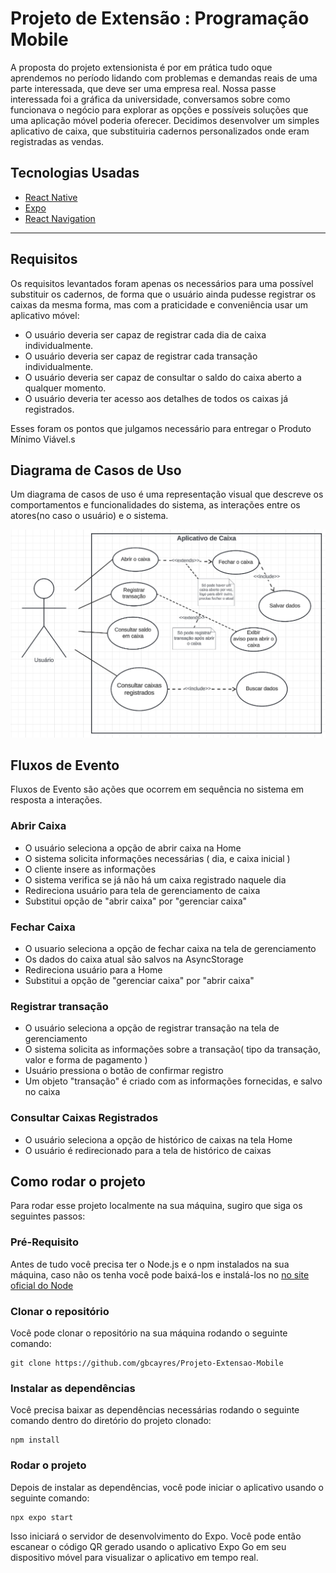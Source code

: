 # Projeto de Extensão : Programação Mobile

A proposta do projeto extensionista é por em prática tudo oque aprendemos no período lidando com problemas e demandas reais de uma parte interessada, que deve ser uma empresa real. Nossa passe interessada foi a gráfica da universidade, conversamos sobre como funcionava o negócio para explorar as opções e possíveis soluções que uma aplicação móvel poderia oferecer. Decidimos desenvolver um simples aplicativo de caixa, que substituiria cadernos personalizados onde eram registradas as vendas.

## Tecnologias Usadas
* <a href="https://reactnative.dev/">React Native</a>
* <a href="https://expo.dev/">Expo</a>
* <a href="https://reactnavigation.org/">React Navigation</a>

***

## Requisitos

Os requisitos levantados foram apenas os necessários para uma possível substituir os cadernos, de forma que o usuário ainda pudesse registrar os caixas da mesma forma, mas com a praticidade e conveniência usar um aplicativo móvel:

* O usuário deveria ser capaz de registrar cada dia de caixa individualmente.
* O usuário deveria ser capaz de registrar cada transação individualmente.
* O usuário deveria ser capaz de consultar o saldo do caixa aberto a qualquer momento.
* O usuário deveria ter acesso aos detalhes de todos os caixas já registrados.

Esses foram os pontos que julgamos necessário para entregar o Produto Mínimo Viável.s

## Diagrama de Casos de Uso
Um diagrama de casos de uso é uma representação visual que descreve os comportamentos e funcionalidades do sistema, as interações entre os atores(no caso o usuário) e o sistema.

![DiagramaCasosDeUso](Diagrama.png)

## Fluxos de Evento
Fluxos de Evento são ações que ocorrem em sequência no sistema em resposta a interações.

### Abrir Caixa
* O usuário seleciona a opção de abrir caixa na Home
* O sistema solicita informações necessárias ( dia, e caixa inicial )
* O cliente insere as informações
* O sistema verifica se já não há um caixa registrado naquele dia
* Redireciona usuário para tela de gerenciamento de caixa
* Substitui opção de "abrir caixa" por "gerenciar caixa"

### Fechar Caixa
* O usuario seleciona a opção de fechar caixa na tela de gerenciamento 
* Os dados do caixa atual são salvos na AsyncStorage 
* Redireciona usuário para a Home 
* Substitui a opção de "gerenciar caixa" por "abrir caixa"

### Registrar transação 
* O usuário seleciona a opção de registrar transação na tela de gerenciamento 
* O sistema solicita as informações sobre a transação( tipo da transação, valor e forma de pagamento ) 
* Usuário pressiona o botão de confirmar registro
* Um objeto "transação" é criado com as informações fornecidas,	e salvo no caixa

### Consultar Caixas Registrados 
* O usuário seleciona a opção de histórico de caixas na tela Home
* O usuário é redirecionado para a tela de histórico de caixas

## Como rodar o projeto
Para rodar esse projeto localmente na sua máquina, sugiro que siga os seguintes passos:

### Pré-Requisito
Antes de tudo você precisa ter o Node.js e o npm instalados na sua máquina, caso não os tenha você pode baixá-los e instalá-los no <a href="https://nodejs.org/en/download">no site oficial do Node</a>

### Clonar o repositório
Você pode clonar o repositório na sua máquina rodando o seguinte comando:

``` 
git clone https://github.com/gbcayres/Projeto-Extensao-Mobile
```

### Instalar as dependências
Você precisa baixar as dependências necessárias rodando o seguinte comando dentro do diretório do projeto clonado:


``` 
npm install
```

### Rodar o projeto
Depois de instalar as dependências, você pode iniciar o aplicativo usando o seguinte comando:

``` 
npx expo start
```

Isso iniciará o servidor de desenvolvimento do Expo. Você pode então escanear o código QR gerado usando o aplicativo Expo Go em seu dispositivo móvel para visualizar o aplicativo em tempo real.
